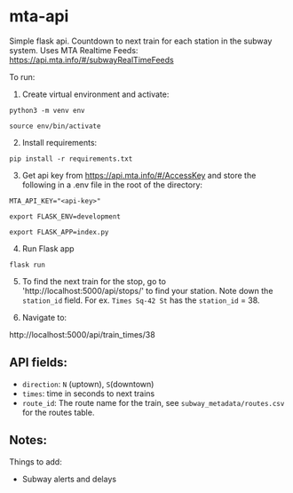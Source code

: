 # mta-api
Simple flask api. Countdown to next train for each station in the subway system. 
Uses MTA Realtime Feeds: https://api.mta.info/#/subwayRealTimeFeeds

To run:

1) Create virtual environment and activate:

`python3 -m venv env`

`source env/bin/activate`

2) Install requirements:

`pip install -r requirements.txt`

3) Get api key from https://api.mta.info/#/AccessKey and store the following in a .env file in the root of the directory:

`MTA_API_KEY="<api-key>"`

`export FLASK_ENV=development`

`export FLASK_APP=index.py`

4) Run Flask app

`flask run`

5) To find the next train for the stop, go to 'http://localhost:5000/api/stops/' to find your station. Note down the `station_id` field. For ex. `Times Sq-42 St` has the `station_id` = 38.

6) Navigate to:

http://localhost:5000/api/train_times/38

## API fields:

- `direction`: `N` (uptown), `S`(downtown)
- `times`: time in seconds to next trains
- `route_id`: The route name for the train, see `subway_metadata/routes.csv` for the routes table.

## Notes:
Things to add:
- Subway alerts and delays
